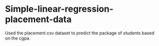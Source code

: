 # Simple-linear-regression-placement-data

Used the placement.csv dataset to predict the package of students based on the cgpa.
